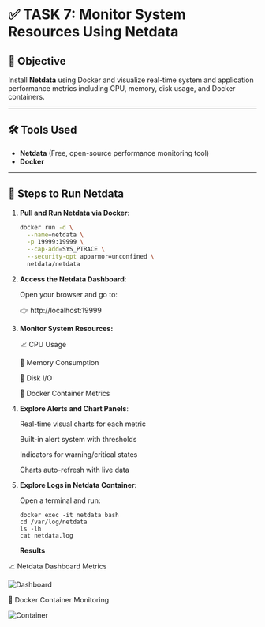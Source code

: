 
# ✅ TASK 7: Monitor System Resources Using Netdata

## 🎯 Objective
Install **Netdata** using Docker and visualize real-time system and application performance metrics including CPU, memory, disk usage, and Docker containers.

---

## 🛠 Tools Used

- **Netdata** (Free, open-source performance monitoring tool)
- **Docker**

---

## 🚀 Steps to Run Netdata

1. **Pull and Run Netdata via Docker**:

   ```bash
   docker run -d \
     --name=netdata \
     -p 19999:19999 \
     --cap-add=SYS_PTRACE \
     --security-opt apparmor=unconfined \
     netdata/netdata

2.  **Access the Netdata Dashboard**:

    Open your browser and go to:

    👉 http://localhost:19999

3.  **Monitor System Resources:**

    📈 CPU Usage

    💾 Memory Consumption

    📀 Disk I/O

    🐳 Docker Container Metrics
    

4. **Explore Alerts and Chart Panels**:

   Real-time visual charts for each metric

   Built-in alert system with thresholds

   Indicators for warning/critical states

   Charts auto-refresh with live data
   

6.  **Explore Logs in Netdata Container**:

    Open a terminal and run:

      ```
      docker exec -it netdata bash
      cd /var/log/netdata
      ls -lh
      cat netdata.log
     ```

    **Results**

   📈 Netdata Dashboard Metrics


   ![Dashboard](https://github.com/user-attachments/assets/4fa47f25-a193-45b0-8f93-4f193ef06768)




   🐳 Docker Container Monitoring



   ![Container](https://github.com/user-attachments/assets/87b7f846-37b9-49a8-b77f-e6527884dd02)


  
